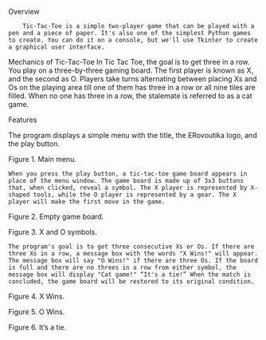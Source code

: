 Overview
  
		Tic-Tac-Toe is a simple two-player game that can be played with a pen and a piece of paper. It's also one of the simplest Python games to create. You can do it on a console, but we'll use Tkinter to create a graphical user interface.

Mechanics of Tic-Tac-Toe
		In Tic Tac Toe, the goal is to get three in a row. You play on a three-by-three gaming board. The first player is known as X, and the second as O. Players take turns alternating between placing Xs and Os on the playing area till one of them has three in a row or all nine tiles are filled. When no one has three in a row, the stalemate is referred to as a cat game.

Features

The program displays a simple menu with the title, the ERovoutika logo, and the play button.









Figure 1. Main menu.

	When you press the play button, a tic-tac-toe game board appears in place of the menu window. The game board is made up of 3x3 buttons that, when clicked, reveal a symbol. The X player is represented by X-shaped tools, while the O player is represented by a gear. The X player will make the first move in the game.









Figure 2. Empty game board.









Figure 3. X and O symbols.

	The program's goal is to get three consecutive Xs or Os. If there are three Xs in a row, a message box with the words "X Wins!" will appear. The message box will say "O Wins!" if there are three Os. If the board is full and there are no threes in a row from either symbol, the message box will display "Cat game!" “It's a tie!” When the match is concluded, the game board will be restored to its original condition.









Figure 4. X Wins.
 
Figure 5. O Wins.


 
Figure 6. It’s a tie.

